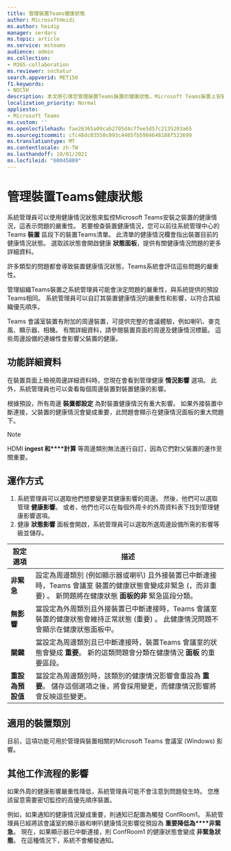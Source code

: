 ```yaml
---
title: 管理裝置Teams健康狀態
author: MicrosoftHeidi
ms.author: heidip
manager: serdars
ms.topic: article
ms.service: msteams
audience: admin
ms.collection:
- M365-collaboration
ms.reviewer: snchatur
search.appverid: MET150
f1.keywords:
- NOCSH
description: 本文將引導您管理裝置Teams裝置的健康狀態，Microsoft Teams裝置上安裝的裝置。
localization_priority: Normal
appliesto:
- Microsoft Teams
ms.custom: ''
ms.openlocfilehash: fae26365a09cab2705d4c7fee5d57c2135203a65
ms.sourcegitcommit: cfc48dc03550c093c4405fb5984648188f523699
ms.translationtype: MT
ms.contentlocale: zh-TW
ms.lasthandoff: 10/01/2021
ms.locfileid: "60045809"
---
```

# <a name="manage-the-health-of-teams-devices"></a>管理裝置Teams健康狀態


系統管理員可以使用健康情況狀態來監控Microsoft Teams安裝之裝置的健康情況，這表示問題的嚴重性。 若要檢查裝置健康情況，您可以前往系統管理中心的 Teams **裝置** 區段下的裝置Teams清單。 此清單的健康情況欄會指出裝置目前的健康情況狀態。 選取該狀態會開啟健康 **狀態面板**，提供有關健康情況問題的更多詳細資料。

許多類型的問題都會導致裝置健康情況狀態，Teams系統會評估這些問題的嚴重性。

管理組織Teams裝置之系統管理員可能會決定問題的嚴重性，與系統提供的預設Teams相同。 系統管理員可以自訂其裝置健康情況的嚴重性和影響，以符合其組織優先順序。

Teams 會議室裝置有附加的周邊裝置，可提供完整的會議體驗，例如喇叭、麥克風、顯示器、相機。 有關詳細資料，請參閱裝置頁面的周邊及健康情況標籤。 這些周邊設備的連線性會影響父裝置的健康。

## <a name="feature-details"></a>功能詳細資料

在裝置頁面上檢視周邊詳細資料時，您現在會看到管理健康  **情況影響** 選項。 此外，系統管理員也可以查看每個周邊裝置對裝置健康的影響。

根據預設，所有周邊 **裝置都設定** 為對裝置健康情況有重大影響。 如果外接裝置中斷連接，父裝置的健康情況會變成重要，此問題會顯示在健康情況面板的重大問題下。

> [!NOTE]
> HDMI **ingest 和****計算** 等周邊類別無法進行自訂，因為它們對父裝置的運作至關重要。

## <a name="how-does-this-work"></a>運作方式

1. 系統管理員可以選取他們想要變更其健康影響的周邊。 然後，他們可以選取 管理 **健康影響**。 或者，他們也可以在每個外周卡的外周資料表下找到管理健康影響選項。
1. 健康 **狀態影響** 面板會開啟，系統管理員可以選取所選周邊設備所需的影響等級並儲存。

| 設定選項 | 描述 |
|------------------|-------------|
| **非緊急** | 設定為周邊類別 (例如顯示器或喇叭) 且外接裝置已中斷連接時，Teams 會議室 裝置的健康狀態會變成非緊急 (，而非重要) 。   新問題將在健康狀態 **面板的非** 緊急區段分類。|
| **無影響** | 當設定為外周類別且外接裝置已中斷連接時，Teams 會議室裝置的健康狀態會維持正常狀態 (重要) 。  此健康情況問題不會顯示在健康狀態面板中。|
| **關鍵** | 當設定為周邊類別且已中斷連接時，裝置Teams 會議室的狀態會變成 **重要**。 新的這類問題會分類在健康情況 **面板** 的重要區段。|
| **重設為預設值** | 當設定為周邊類別時，該類別的健康情況影響會重設為 **重要**。 儲存這個選項之後，將會採用變更，而健康情況影響將會反映這些變更。|

## <a name="applicable-device-categories"></a>適用的裝置類別

目前，這項功能可用於管理與裝置相關的Microsoft Teams 會議室 (Windows) 影響。

## <a name="impact-on-other-workflows"></a>其他工作流程的影響

如果外周的健康影響嚴重性降低，系統管理員可能不會注意到問題發生時。 您應該留意需要密切監控的高優先順序裝置。

例如，如果通知的健康情況變成重要，則通知已配置為觸發 ConfRoom1。  系統管理員已經將該會議室的顯示器和喇叭健康情況影響從預設為 **重要降低為****非緊急**。 現在，如果顯示器已中斷連接，則 ConfRoom1 的健康狀態會變成 **非緊急狀態**。 在這種情況下，系統不會觸發通知。
